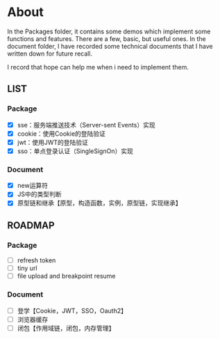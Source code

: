 # About

In the Packages folder, it contains some demos which implement some functions and features. There are a few, basic, but useful ones.
In the document folder, I have recorded some technical documents that I have written down for future recall.

I record that hope can help me when i need to implement them.

## LIST

### Package

- [x] sse：服务端推送技术（Server-sent Events）实现
- [x] cookie：使用Cookie的登陆验证
- [x] jwt：使用JWT的登陆验证
- [x] sso：单点登录认证（SingleSignOn）实现

### Document

- [x] new运算符
- [x] JS中的类型判断
- [x] 原型链和继承【原型，构造函数，实例，原型链，实现继承】

## ROADMAP

### Package

- [ ] refresh token
- [ ] tiny url
- [ ] file upload and breakpoint resume

### Document

- [ ] 登学【Cookie，JWT，SSO，Oauth2】
- [ ] 浏览器缓存
- [ ] 闭包【作用域链，闭包，内存管理】
